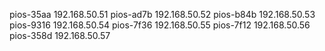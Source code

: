 pios-35aa  192.168.50.51
pios-ad7b  192.168.50.52
pios-b84b  192.168.50.53
pios-9316  192.168.50.54
pios-7f36  192.168.50.55
pios-7f12  192.168.50.56
pios-358d  192.168.50.57